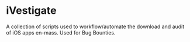 # iVestigate
A collection of scripts used to workflow/automate the download and audit of iOS apps en-mass. Used for Bug Bounties. 
